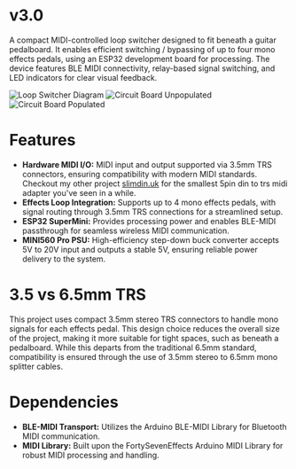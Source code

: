 # v3.0
A compact MIDI-controlled loop switcher designed to fit beneath a guitar pedalboard. It enables efficient switching / bypassing of up to four mono effects pedals, using an ESP32 development board for processing. The device features BLE MIDI connectivity, relay-based signal switching, and LED indicators for clear visual feedback.

![Loop Switcher Diagram](https://lukewakeford.co.uk/wp-content/uploads/2025/01/LoopSwitcherDiagram.png)
![Circuit Board Unpopulated](https://i.imgur.com/rXYmMo1.jpeg)
![Circuit Board Populated](https://i.imgur.com/NJytogt.jpeg)

# Features
- **Hardware MIDI I/O:** MIDI input and output supported via 3.5mm TRS connectors, ensuring compatibility with modern MIDI standards. Checkout my other project [slimdin.uk](https://slimdin.uk) for the smallest 5pin din to trs midi adapter you've seen in a while.
- **Effects Loop Integration:** Supports up to 4 mono effects pedals, with signal routing through 3.5mm TRS connections for a streamlined setup.
- **ESP32 SuperMini:** Provides processing power and enables BLE-MIDI passthrough for seamless wireless MIDI communication.
- **MINI560 Pro PSU:** High-efficiency step-down buck converter accepts 5V to 20V input and outputs a stable 5V, ensuring reliable power delivery to the system.

# 3.5 vs 6.5mm TRS
This project uses compact 3.5mm stereo TRS connectors to handle mono signals for each effects pedal. This design choice reduces the overall size of the project, making it more suitable for tight spaces, such as beneath a pedalboard. While this departs from the traditional 6.5mm standard, compatibility is ensured through the use of 3.5mm stereo to 6.5mm mono splitter cables. 

# Dependencies
- **BLE-MIDI Transport:** Utilizes the Arduino BLE-MIDI Library for Bluetooth MIDI communication.
- **MIDI Library:** Built upon the FortySevenEffects Arduino MIDI Library for robust MIDI processing and handling.
